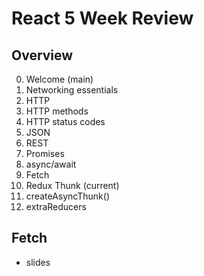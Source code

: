 # React 5 Week Review

## Overview
00. Welcome (main)
01. Networking essentials 
02. HTTP 
03. HTTP methods
04. HTTP status codes
05. JSON
06. REST
07. Promises
08. async/await
09. Fetch 
10. Redux Thunk (current)
11. createAsyncThunk()
12. extraReducers

## Fetch
* slides


